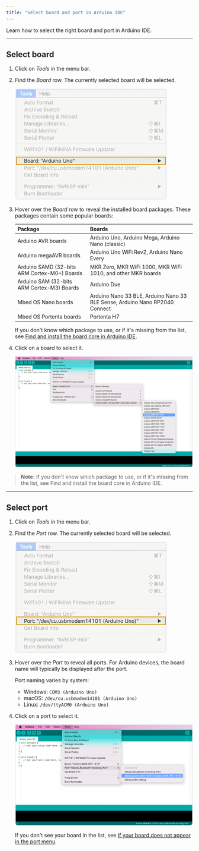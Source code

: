 ```yaml
---
title: "Select board and port in Arduino IDE"
---
```


Learn how to select the right board and port in Arduino IDE.

---

## Select board

1. Click on _Tools_ in the menu bar.

2. Find the _Board_ row. The currently selected board will be selected.

   ![The tools menu with the Board row highlighted.](img/tools_menu_highlight_board.png)

3. Hover over the _Board_ row to reveal the installed board packages. These packages contain some popular boards:

   | Package                                      | Boards                                                                      |
   |----------------------------------------------|-----------------------------------------------------------------------------|
   | Arduino AVR boards                           | Arduino Uno, Arduino Mega, Arduino Nano (classic)                           |
   | Arduino megaAVR boards                       | Arduino Uno WiFi Rev2, Arduino Nano Every                                   |
   | Arduino SAMD (32-bits ARM Cortex-M0+) Boards | MKR Zero, MKR WiFi 1000, MKR WiFi 1010, and other MKR boards                |
   | Arduino SAM (32-bits ARM Cortex-M3) Boards   | Arduino Due                                                                 |
   | Mbed OS Nano boards                          | Arduino Nano 33 BLE, Arduino Nano 33 BLE Sense, Arduino Nano RP2040 Connect |
   | Mbed OS Portenta boards                      | Portenta H7                                                                 |

   If you don't know which package to use, or if it's missing from the list, see [Find and install the board core in Arduino IDE](https://support.arduino.cc/hc/en-us/articles/360016119519-How-to-add-boards-in-the-board-manager).

4. Click on a board to select it.

   ![Selecting a board in Arduino IDE.](img/tools_menu_board_select.png)

> **Note:** If you don't know which package to use, or if it's missing from the list, see Find and install the board core in Arduino IDE.
<!-- TODO: Add links to article -->

---

## Select port

1. Click on _Tools_ in the menu bar.

2. Find the _Port_ row. The currently selected board will be selected.

   ![The tools menu with the Port row highlighted.](img/tools_menu_highlight_port.png)

3. Hover over the _Port_ to reveal all ports. For Arduino devices, the board name will typically be displayed after the port.

   Port naming varies by system:

   * Windows: `COM3 (Arduino Uno)`
   * macOS: `/dev/cu.usbmodem14101 (Arduino Uno)`
   * Linux: `/dev/ttyACM0 (Arduino Uno)`

4. Click on a port to select it.

   ![Selecting a port in Arduino IDE.](img/tools_menu_port_select.png)

   If you don't see your board in the list, see [If your board does not appear in the port menu](https://support.arduino.cc/hc/en-us/articles/4412955149586-If-your-board-does-not-appear-in-the-port-menu).
